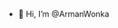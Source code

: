 - 👋 Hi, I’m @ArmanWonka

<!---
ArmanWonka/ArmanWonka is a ✨ special ✨ repository because its `README.md` (this file) appears on your GitHub profile.
You can click the Preview link to take a look at your changes.
--->
